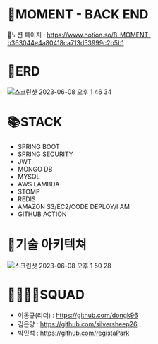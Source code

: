 # 📸MOMENT - BACK END

📗노션 페이지 : https://www.notion.so/8-MOMENT-b363044e4a80418ca713d53999c2b5b1


# 📑ERD
![스크린샷 2023-06-08 오후 1 46 34](https://github.com/moment-project/BE_MOMENT/assets/118441395/eb837187-4d28-4516-84c7-a8a959d24de2)

# 📚STACK
- SPRING BOOT
- SPRING SECURITY
- JWT
- MONGO DB
- MYSQL
- AWS LAMBDA
- STOMP
- REDIS
- AMAZON S3/EC2/CODE DEPLOY/I AM
- GITHUB ACTION

# 🧩기술 아키텍쳐
![스크린샷 2023-06-08 오후 1 50 28](https://github.com/moment-project/BE_MOMENT/assets/118441395/8b05558f-8113-4232-b62a-88799e9b8db1)


# 👩‍👩‍👧‍👦SQUAD
- 이동규(리더) : https://github.com/dongk96
- 김은양 : https://github.com/silversheep26
- 박민석 : https://github.com/registaPark
